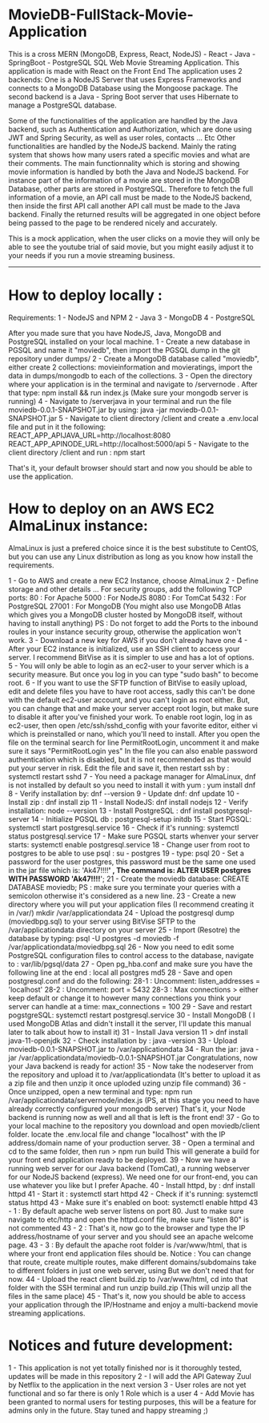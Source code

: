 # MovieDB-FullStack-Movie-Application 

This is a cross MERN (MongoDB, Express, React, NodeJS) - React - Java - SpringBoot - PostgreSQL SQL Web Movie Streaming Application. 
This application is made with React on the Front End 
The application uses 2 backends:
One is a NodeJS Server that uses Express Frameworks and connects to a MongoDB Database using the Mongoose package. 
The second backend is a Java - Spring Boot server that uses Hibernate to manage a PostgreSQL database. 

Some of the functionalities of the application are handled by the Java backend, such as Authentication and Authorization, which are done using JWT and Spring Security, as well as user roles, contacts ... Etc 
Other functionalities are handled by the NodeJS backend. Mainly the rating system that shows how many users rated a specific movies and what are their comments. 
The main functionnality which is storing and showing movie information is handled by both the Java and NodeJS backend. 
For instance part of the information of a movie are stored in the MongoDB Database, other parts are stored in PostgreSQL. 
Therefore to fetch the full information of a movie, an API call must be made to the NodeJS backend, then inside the first API call another API call must be made to the Java backend. 
Finally the returned results will be aggregated in one object before being passed to the page to be rendered nicely and accurately. 

This is a mock application, when the user clicks on a movie they will only be able to see the youtube trial of said movie, but you might easily adjust it to your needs if you 
run a movie streaming business. 

---------------------------------

# How to deploy locally : 

Requirements: 
1 - NodeJS and NPM 
2 - Java
3 - MongoDB 
4 - PostgreSQL

After you made sure that you have NodeJS, Java, MongoDB and PostgreSQL installed on your local machine. 
1 - Create a new database in PGSQL and name it "moviedb", then import the PGSQL dump in the git repository under dumps/
2 - Create a MongoDB database called "moviedb", either create 2 collections: movieinformation and movieratings, import the data in dumps/mongodb to each of the collections. 
3 - Open the directory where your application is in the terminal and navigate to /servernode . After that type: npm install && run index.js (Make sure your mongodb server is running) 
4 - Navigate to /serverjava in your terminal and run the file moviedb-0.0.1-SNAPSHOT.jar by using: java -jar moviedb-0.0.1-SNAPSHOT.jar 
5 - Navigate to client directory /client and create a .env.local file and put in it the following: 
    REACT_APP_APIJAVA_URL=http://localhost:8080
    REACT_APP_APINODE_URL=http://localhost:5000/api
5 - Navigate to the client directory /client and run : npm start 

That's it, your default browser should start and now you should be able to use the application. 

# How to deploy on an AWS EC2 AlmaLinux instance: 

AlmaLinux is just a prefered choice since it is the best substitute to CentOS, but you can use any Linux distribution as long as you know how install the requirements. 

1 - Go to AWS and create a new EC2 Instance, choose AlmaLinux 
2 - Define storage and other details ... For security groups, add the following TCP ports: 
  80 : For Apache
  5000 : For NodeJS
  8080 : For TomCat 
  5432 : For PostgreSQL
  27001 : For MongoDB (You might also use MongoDB Atlas which gives you a MongoDB cluster hosted by MongoDB itself, without having to install anything) 
  PS : Do not forget to add the Ports to the inbound roules in your instance security group, otherwise the application won't work. 
3 - Download a new key for AWS if you don't already have one 
4 - After your EC2 instance is initialized, use an SSH client to access your server. I recommend BitVise as it is simpler to use and has a lot of options.  
5 - You will only be able to login as an ec2-user to your server which is a security measure. But once you log in you can type "sudo bash" to become root. 
6 - If you want to use the SFTP function of BitVise to easily upload, edit and delete files you have to have root access, sadly this can't be done with the default ec2-user account, 
and you can't login as root either. But, you can change that and make your server accept root login, but make sure to disable it after you've finished your work. 
To enable root login, log in as ec2-user, then open /etc/ssh/sshd_config with your favorite editor, either vi which is preinstalled or nano, which you'll need to install. 
After you open the file on the terminal search for line PermitRootLogin, uncomment it and make sure it says "PermitRootLogin yes"
In the file you can also enable password authentication which is disabled, but it is not recommended as that would put your server in risk. 
Edit the file and save it, then restart ssh by : systemctl restart sshd 
7 - You need a package manager for AlmaLinux, dnf is not installed by default so you need to install it with yum : 
  yum install dnf 
8 - Verify installation by: dnf --version 
9 - Update dnf: dnf update
10 - Install zip : dnf install zip 
11 - Install NodeJS: dnf install nodejs
12 - Verify installation: node --version 
13 - Install PostgreSQL : dnf install postgresql-server
14 - Initialize PGSQL db : postgresql-setup initdb 
15 - Start PGSQL: systemctl start postgresql.service
16 - Check if it's running: systemctl status postgresql.service 
17 - Make sure PGSQL starts whenver your server starts: systemctl enable postgresql.service
18 - Change user from root to postgres to be able to use psql : su - postgres 
19 - type: psql 
20 - Set a password for the user postgres, this password must be the same one used in the jar file which is: 'Ak47!!!!****' , The command is: 
     ALTER USER postgres WITH PASSWORD 'Ak47!!!!****';
21 - Create the moviedb database: CREATE DATABASE moviedb; 
     PS : make sure you terminate your queries with a semicolon otherwise it's considered as a new line.
23 - Create a new directory where you will put your application files (I recommend creating it in /var/) mkdir /var/applicationdata
24 - Upload the postgresql dump (moviedbpg.sql) to your server using BitVise SFTP to the /var/applicationdata directory on your server 
25 - Import (Resotre) the database by typing: psql -U postgres -d moviedb -f /var/applicationdata/moviedbpg.sql
26 - Now you need to edit some PostgreSQL configuration files to control access to the database, navigate to : var/lib/pgsql/data 
27 - Open pg_hba.conf and make sure you have the following line at the end : 
  local   all             postgres                                md5
28 - Save and open postgresql.conf and do the following: 
  28-1 : Uncomment: listen_addresses = 'localhost'
  28-2 : Uncomment: port = 5432 
  28-3 : Max connections > either keep default or change it to however many connections you think your server can handle at a time: max_connections = 100
29 - Save and restart pogstgreSQL: systemctl restart postgresql.service 
30 - Install MongoDB ( I used MongoDB Atlas and didn't install it the server, I'll update this manual later to talk about how to install it) 
31 - Install Java version 11 > dnf install java-11-openjdk 
32 - Check installation by : java -version 
33 - Upload moviedb-0.0.1-SNAPSHOT.jar to /var/applicationdata 
34 - Run the jar: java -jar /var/applicationdata/moviedb-0.0.1-SNAPSHOT.jar 
  Congratulations, now your Java backend is ready for action! 
35 - Now take the nodeserver from the repository and upload it to /var/applicationdata (It's better to upload it as a zip file and then unzip it once uploded uzing unzip file command) 
36 - Once unzipped, open a new terminal and type: npm run /var/applicationdata/servernode/index.js 
  (PS, at this stage you need to have already correctly configured your mongodb server) 
  That's it, your Node backend is running now as well and all that is left is the front end! 
37 - Go to your local machine to the repository you download and open moviedb/client folder. locate the .env.local file and change "localhost" with the IP address/domain name 
of your production server. 
38 - Open a terminal and cd to the same folder, then run > npm run build 
  This will generate a build for your front end application ready to be deployed. 
39 - Now we have a running web server for our Java backend (TomCat), a running webserver for our NodeJS backend (express). We need one for our front-end, you can use 
whatever you like but I prefer Apache. 
40 - Install httpd, by : dnf install httpd 
41 - Start it : systemctl start httpd
42 - Check if it's running: systemctl status httpd
43 - Make sure it's enabled on boot: systemctl enable httpd 
  43 - 1 : By default apache web server listens on port 80. Just to make sure navigate to etc/http and open the httpd.conf file, make sure "listen 80" is not commented 
  43 - 2 : That's it, now go to the browser and type the IP address/hostname of your server and you should see an apache welcome page. 
  43 - 3 : By default the apache root folder is /var/www/html, that is where your front end application files should be. 
    Notice : You can change that route, create multiple routes, make different domains/subdomains take to different folders in just one web server, using <VirtualHost> 
    But we don't need that for now. 
44 - Upload the react client build.zip to /var/www/html, cd into that folder with the SSH terminal and run unzip build.zip (This will unzip all the files in the same place) 
45 - That's it, now you should be able to access your application through the IP/Hostname and enjoy a multi-backend movie streaming applications. 

# Notices and future development: 
1 - This application is not yet totally finished nor is it thoroughly tested, updates will be made in this repository 
2 - I will add the API Gateway Zuul by Netflix to the application in the next version 
3 - User roles are not yet functional and so far there is only 1 Role which is a user 
4 - Add Movie has been granted to normal users for testing purposes, this will be a feature for admins only in the future. 
Stay tuned and happy streaming ;) 


  

